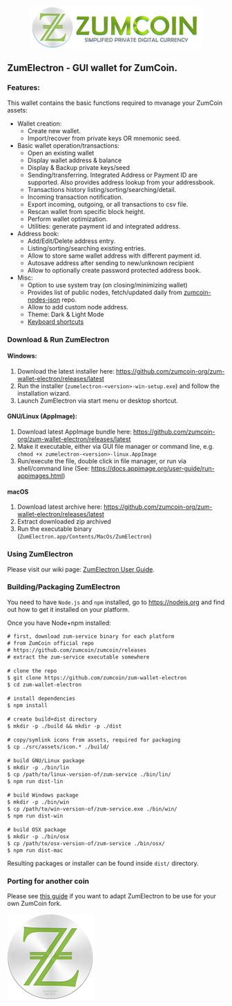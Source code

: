<p align="center"><img src="https://raw.githubusercontent.com/zumcoin/zum-assets/master/ZumCoin/zumcoin_logo_design/3d_green_lite_bg/ZumLogo_800x200px_lite_bg.png" width="400"></p>

## ZumElectron - GUI wallet for ZumCoin.


### Features:

This wallet contains the basic functions required to mvanage your ZumCoin assets:

* Wallet creation:
  * Create new wallet.
  * Import/recover from private keys OR mnemonic seed.
* Basic wallet operation/transactions:
  * Open an existing  wallet
  * Display wallet address & balance
  * Display & Backup private keys/seed
  * Sending/transferring. Integrated Address or Payment ID are supported. Also provides address lookup from your addressbook.
  * Transactions history listing/sorting/searching/detail.
  * Incoming transaction notification.
  * Export incoming, outgoing, or all transactions to csv file.
  * Rescan wallet from specific block height.
  * Perform wallet optimization.
  * Utilities: generate payment id and integrated address.
* Address book:
  * Add/Edit/Delete address entry.
  * Listing/sorting/searching existing entries.
  * Allow to store same wallet address with different payment id.
  * Autosave address after sending to new/unknown recipient
  * Allow to optionally create password protected address book.
* Misc:
  * Option to use system tray (on closing/minimizing wallet)
  * Provides list of public nodes, fetch/updated daily from [zumcoin-nodes-json](https://github.com/zumcoin-org/zumcoin-nodes-json) repo.
  * Allow to add custom node address.
  * Theme: Dark & Light Mode
  * [Keyboard shortcuts](docs/shortcut.md)

### Download &amp; Run ZumElectron

#### Windows:
1. Download the latest installer here: https://github.com/zumcoin-org/zum-wallet-electron/releases/latest
2. Run the installer (`zumelectron-<version>-win-setup.exe`) and follow the installation wizard.
3. Launch ZumElectron via start menu or desktop shortcut.

#### GNU/Linux (AppImage):
1. Download latest AppImage bundle here: https://github.com/zumcoin-org/zum-wallet-electron/releases/latest
2. Make it executable, either via GUI file manager or command line, e.g. `chmod +x zumelectron-<version>-linux.AppImage`
3. Run/execute the file, double click in file manager, or run via shell/command line (See: https://docs.appimage.org/user-guide/run-appimages.html)

#### macOS
1. Download latest archive here: https://github.com/zumcoin-org/zum-wallet-electron/releases/latest
2. Extract downloaded zip archived
3. Run the executable binary (`ZumElectron.app/Contents/MacOs/ZumElectron`)

### Using ZumElectron
Please visit our wiki page: [ZumElectron User Guide](../../wiki).

### Building/Packaging ZumElectron
You need to have `Node.js` and `npm` installed, go to https://nodejs.org and find out how to get it installed on your platform.

Once you have Node+npm installed:
```
# first, download zum-service binary for each platform
# from ZumCoin official repo
# https://github.com/zumcoin/zumcoin/releases
# extract the zum-service executable somewhere

# clone the repo
$ git clone https://github.com/zumcoin/zum-wallet-electron
$ cd zum-wallet-electron

# install dependencies
$ npm install

# create build+dist directory
$ mkdir -p ./build && mkdir -p ./dist

# copy/symlink icons from assets, required for packaging
$ cp ./src/assets/icon.* ./build/

# build GNU/Linux package
$ mkdir -p ./bin/lin
$ cp /path/to/linux-version-of/zum-service ./bin/lin/
$ npm run dist-lin

# build Windows package
$ mkdir -p ./bin/win
$ cp /path/to/win-version-of/zum-service.exe ./bin/win/
$ npm run dist-win

# build OSX package
$ mkdir -p ./bin/osx
$ cp /path/to/osx-version-of/zum-service ./bin/osx/
$ npm run dist-mac
```

Resulting packages or installer can be found inside `dist/` directory.

### Porting for another coin
Please see [this guide](docs/porting.md) if you want to adapt ZumElectron to be use for your own ZumCoin fork.

![ZumElectron](docs/zumelectron.png)
